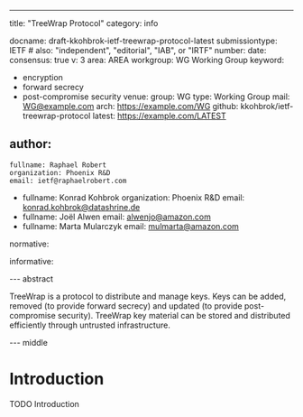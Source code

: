 ---
title: "TreeWrap Protocol"
category: info

docname: draft-kkohbrok-ietf-treewrap-protocol-latest
submissiontype: IETF  # also: "independent", "editorial", "IAB", or "IRTF"
number:
date:
consensus: true
v: 3
area: AREA
workgroup: WG Working Group
keyword:
 - encryption
 - forward secrecy
 - post-compromise security
venue:
  group: WG
  type: Working Group
  mail: WG@example.com
  arch: https://example.com/WG
  github: kkohbrok/ietf-treewrap-protocol
  latest: https://example.com/LATEST

author:
 -
    fullname: Raphael Robert
    organization: Phoenix R&D
    email: ietf@raphaelrobert.com
 - 
    fullname: Konrad Kohbrok
    organization: Phoenix R&D
    email: konrad.kohbrok@datashrine.de
 - 
    fullname: Joël Alwen
    email: alwenjo@amazon.com
 - 
    fullname: Marta Mularczyk
    email: mulmarta@amazon.com

normative:

informative:

--- abstract

TreeWrap is a protocol to distribute and manage keys. Keys can be added, removed
(to provide forward secrecy) and updated (to provide post-compromise security).
TreeWrap key material can be stored and distributed efficiently through
untrusted infrastructure.

--- middle

# Introduction

TODO Introduction
